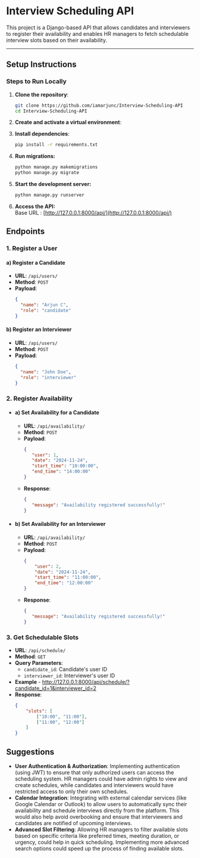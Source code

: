 # **Interview Scheduling API**

This project is a Django-based API that allows candidates and interviewers to register their availability and enables HR managers to fetch schedulable interview slots based on their availability.

---

## **Setup Instructions**


### **Steps to Run Locally**

1. **Clone the repository**:
   ```bash
   git clone https://github.com/iamarjunc/Interview-Scheduling-API
   cd Interview-Scheduling-API 
2. **Create and activate a virtual environment**:

3. **Install dependencies**:
    ```bash
   pip install -r requirements.txt
4. **Run migrations:**
    ```bash
   python manage.py makemigrations 
   python manage.py migrate
5. **Start the development server:**
    ```bash
   python manage.py runserver
6. **Access the API:**<br>
   Base URL :  [http://127.0.0.1:8000/api/](http://127.0.0.1:8000/api/)

## **Endpoints**

### 1. Register a User

#### a) Register a Candidate
- **URL**: `/api/users/`
- **Method**: `POST`
- **Payload**:  
   ```json
   {
     "name": "Arjun C",
     "role": "candidate"
   }
#### b) Register an Interviewer
- **URL**: `/api/users/`
- **Method**: `POST`
- **Payload**:  
   ```json
   {
     "name": "John Doe",
     "role": "interviewer"
   }
### 2. Register Availability

- #### a) Set Availability for a Candidate
    - **URL**: `/api/availability/`
    - **Method**: `POST`
    - **Payload**:  
         ```json
        {
            "user": 1,
            "date": "2024-11-24",
            "start_time": "10:00:00",
            "end_time": "14:00:00"
        }
    - **Response**:
         ```json
        {
            "message": "Availability registered successfully!"
        }
- #### b) Set Availability for an Interviewer
    - **URL**: `/api/availability/`
    - **Method**: `POST`
    - **Payload**:  
        ```json
        {
            "user": 2,
            "date": "2024-11-24",
            "start_time": "11:00:00",
            "end_time": "12:00:00"
        }
    - **Response**:
         ```json
        {
            "message": "Availability registered successfully!"
        }
### 3. Get Schedulable Slots
- **URL**: `/api/schedule/`
- **Method**: `GET`
- **Query Parameters**:
    - `candidate_id`: Candidate's user ID
    - `interviewer_id`: Interviewer's user ID
- **Example** - http://127.0.0.1:8000/api/schedule/?candidate_id=1&interviewer_id=2
- **Response**:
    ```json
    {        
        "slots": [
            ["10:00", "11:00"],
            ["11:00", "12:00"]
        ]
    }


## **Suggestions**
   - **User Authentication & Authorization**: Implementing authentication (using JWT) to ensure that only authorized users can access the scheduling system. HR managers could have admin rights to view and create schedules, while candidates and interviewers would have restricted access to only their own schedules.
   - **Calendar Integration**: Integrating with external calendar services (like Google Calendar or Outlook) to allow users to automatically sync their availability and schedule interviews directly from the platform. This would also help avoid overbooking and ensure that interviewers and candidates are notified of upcoming interviews.
   - **Advanced Slot Filtering**: Allowing HR managers to filter available slots based on specific criteria like preferred times, meeting duration, or urgency, could help in quick scheduling. Implementing more advanced search options could speed up the process of finding available slots.
